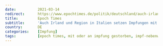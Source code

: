 ```yaml
---
date:          2021-03-14
redirect:      https://www.epochtimes.de/politik/deutschland/auch-irland-und-region-in-italien-setzen-impfungen-mit-astrazeneca-vakzin-aus-a3465075.html
title:         Epoch Times
subtitle:      'Auch Irland und Region in Italien setzen Impfungen mit Astrazeneca-Vakzin aus'
country:       DE
categories:    [Impfung]
tags:          [epoch times, mit oder an impfung gestorben, impf-nebenwirkungen, astrazeneca]
---
```

